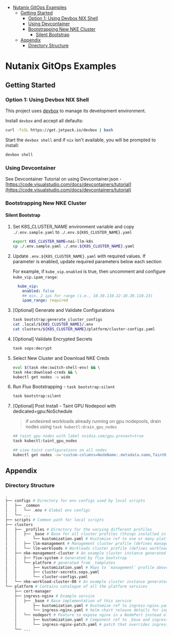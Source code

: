 - [Nutanix GitOps Examples](#nutanix-gitops-examples)
  - [Getting Started](#getting-started)
    - [Option 1: Using Devbox NIX Shell](#option-1-using-devbox-nix-shell)
    - [Using Devcontainer](#using-devcontainer)
    - [Bootstrapping New NKE Cluster](#bootstrapping-new-nke-cluster)
      - [Silent Bootstrap](#silent-bootstrap)
  - [Appendix](#appendix)
    - [Directory Structure](#directory-structure)

# Nutanix GitOps Examples

## Getting Started

### Option 1: Using Devbox NIX Shell

This project uses [devbox](https://github.com/jetpack-io/devbox) to manage its development environment.

Install `devbox` and accept all defaults:

```sh
curl -fsSL https://get.jetpack.io/devbox | bash
```

Start the `devbox shell` and if `nix` isn't available, you will be prompted to install:

```sh
devbox shell
```

### Using Devcontainer

See Devcontainer Tutorial on using Devcontainer.json - [https://code.visualstudio.com/docs/devcontainers/tutorial](https://code.visualstudio.com/docs/devcontainers/tutorial)

### Bootstrapping New NKE Cluster

#### Silent Bootstrap

1. Set K8S_CLUSTER_NAME environment variable and copy `./.env.sample.yaml` to `./.env.${K8S_CLUSTER_NAME}.yaml`

    ```bash
    export K8S_CLUSTER_NAME=nai-llm-k8s
    cp ./.env.sample.yaml ./.env.${K8S_CLUSTER_NAME}.yaml
    ```

2. Update `.env.${K8S_CLUSTER_NAME}.yaml` with required values. If parameter is enabled, update required parameters below each section

    For example, if `kube_vip.enabled` is true, then uncomment and configure `kube_vip.ipam_range`:

    ```yaml
      kube_vip:
        enabled: false
        ## min. 2 ips for range (i.e., 10.38.110.22-10.38.110.23)
        ipam_range: required
    ```

3. [Optional] Generate and Validate Configurations
  
    ```bash
    task bootstrap:generate_cluster_configs
    cat .local/${K8S_CLUSTER_NAME}/.env
    cat clusters/${K8S_CLUSTER_NAME}/platform/cluster-configs.yaml
    ```

4. [Optional] Validate Encrypted Secrets

    ```bash
    task sops:decrypt
    ```

5. Select New Cluster and Download NKE Creds

    ```bash
    eval $(task nke:switch-shell-env) && \
    task nke:download-creds && \
    kubectl get nodes -o wide
    ```

6. Run Flux Bootstrapping - `task bootstrap:silent`

    ```bash
    task bootstrap:silent
    ```
  
7. [Optional] Post Install - Taint GPU Nodepool with dedicated=gpu:NoSchedule

    >  if undesired workloads already running on gpu nodepools, drain nodes using `task kubectl:drain_gpu_nodes`

    ```bash
    ## taint gpu nodes with label nvidia.com/gpu.present=true
    task kubectl:taint_gpu_nodes

    ## view taint configurations on all nodes
    kubectl get nodes -o='custom-columns=NodeName:.metadata.name,TaintKey:.spec.taints[*].key,TaintValue:.spec.taints[*].value,TaintEffect:.spec.taints[*].effect'
    ```

## Appendix

### Directory Structure

```bash
.
├── configs # Directory for env configs used by local scripts
│   ├── _common
│   │   └── .env # Global env configs 
│   └── ...
├── scripts # Common path for local scripts
├── clusters
│   ├── _profiles # Directory for the varying different profiles
│   │   ├── _base # Base for all cluster profiles (things installed in all variants)
│   │       └── kustomization.yaml # Kustomize ref to one or many platform _base/<service> and _components/feature
│   │   ├── llm-management # Management cluster profile (defines management specific applications and platform variants)
│   │   └── llm-workloads # Workloads cluster profile (defines workload specific applications and platform variants)
│   ├── nke-management-cluster # An example cluster instance generated from `_templates/management-cluster`
│   │   ├── flux-system # Generated by flux bootstrap
│   │   └── platform # generated from _templates
│   │       ├── kustomization.yaml # Maps to `management` profile above and injects secrets/config in the cluster
│   │       ├── cluster-secrets.sops.yaml
│   │       └── cluster-configs.yaml
│   └── nke-workload-cluster-00 # An example cluster instance generated from `_templates/[prod|non-prod]-workload-cluster`
└── platform # Contains catalogue of all the platform services
    ├── cert-manager
    ├── ingress-nginx # Example service
    │   ├── _base # Base implementation of this service     
    │       ├── kustomization.yaml # Kustomize ref to ingress-nginx.yaml
    │       └── ingress-nginx.yaml # helm chart release details for ingress-nginx
    │   └── nodeport # Feature to expose nginx in a NodePort instead of in a LoadBalancer
    │       ├── kustomization.yaml # Component ref to _base and ingress-nginx-patch
    │       └── ingress-nginx-patch.yaml # patch that overrides ingress-nginx helm chart
    └── ...
```
